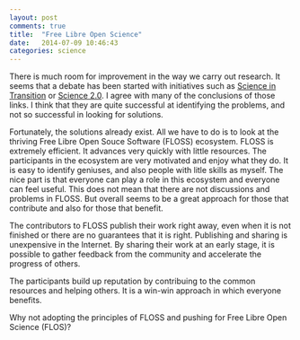 ```yaml
---
layout: post
comments: true
title:  "Free Libre Open Science"
date:   2014-07-09 10:46:43
categories: science
---
```


There is much room for improvement in the way we carry out research.
It seems that a debate has been started with initiatives such as [Science in Transition][sit] or [Science 2.0][science20].
I agree with many of the conclusions of those links.
I think that they are quite successful at identifying the problems, and not so successful in looking for solutions.

Fortunately, the solutions already exist.
All we have to do is to look at the thriving Free Libre Open Souce Software (FLOSS) ecosystem.
FLOSS is extremely efficient. 
It advances very quickly with little resources.
The participants in the ecosystem are very motivated and enjoy what they do.
It is easy to identify geniuses, and also people with litle skills as myself.
The nice part is that everyone can play a role in this ecosystem and everyone can feel useful.
This does not mean that there are not discussions and problems in FLOSS.
But overall seems to be a great approach for those that contribute and also for those that benefit.

The contributors to FLOSS publish their work right away, even when it is not finished or there are no guarantees that it is right.
Publishing and sharing is unexpensive in the Internet.
By sharing their work at an early stage, it is possible to gather feedback from the community and accelerate the progress of others.

The participants build up reputation by contribuing to the common resources and helping others.
It is a win-win approach in which everyone benefits.

Why not adopting the principles of FLOSS and pushing for Free Libre Open Science (FLOS)?


[sit]:http://www.scienceintransition.nl
[science20]:http://europa.eu/rapid/press-release_IP-14-761_en.htm
